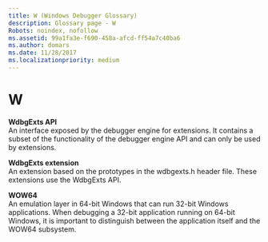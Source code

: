 ```yaml
---
title: W (Windows Debugger Glossary)
description: Glossary page - W
Robots: noindex, nofollow
ms.assetid: 99a1fa3e-f690-458a-afcd-ff54a7c40ba6
ms.author: domars
ms.date: 11/28/2017
ms.localizationpriority: medium
---
```


# W


<span id="wdbgexts_api"></span><span id="WDBGEXTS_API"></span>**WdbgExts API**  
An interface exposed by the debugger engine for extensions. It contains a subset of the functionality of the debugger engine API and can only be used by extensions.

<span id="wdbgexts_extension"></span><span id="WDBGEXTS_EXTENSION"></span>**WdbgExts extension**  
An extension based on the prototypes in the wdbgexts.h header file. These extensions use the WdbgExts API.

<span id="wow64"></span><span id="WOW64"></span>**WOW64**  
An emulation layer in 64-bit Windows that can run 32-bit Windows applications. When debugging a 32-bit application running on 64-bit Windows, it is important to distinguish between the application itself and the WOW64 subsystem.

 

 





